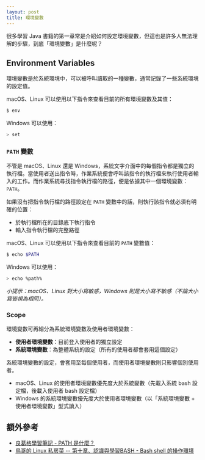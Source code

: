 ```yaml
---
layout: post
title: 環境變數
---
```


很多學習 Java 書籍的第一章常是介紹如何設定環境變數，但這也是許多人無法理解的步驟，到底「環境變數」是什麼呢？

## Environment Variables

環境變數是於系統環境中，可以被呼叫讀取的一種變數，通常記錄了一些系統環境的設定值。

macOS、Linux 可以使用以下指令來查看目前的所有環境變數及其值：

```bash
$ env
```

Windows 可以使用：

```bash
> set
```

### `PATH` 變數

不管是 macOS、Linux 還是 Windows，系統文字介面中的每個指令都是獨立的執行檔。當使用者送出指令時，作業系統便會呼叫該指令的執行檔來執行使用者輸入的工作。而作業系統尋找指令執行檔的路徑，便是依據其中一個環境變數：`PATH`。

如果沒有把指令執行檔的路徑設定在 `PATH` 變數中的話，則執行該指令就必須有明確的位置：

* 於執行檔所在的目錄底下執行指令
* 輸入指令執行檔的完整路徑

macOS、Linux 可以使用以下指令來查看目前的 `PATH` 變數值：

```bash
$ echo $PATH
```

Windows 可以使用：

```bash
> echo %path%
```

_小提示：macOS、Linux 對大小寫敏感，Windows 則是大小寫不敏感（不論大小寫皆視為相同）。_

### Scope

環境變數可再細分為系統環境變數及使用者環境變數：

* __使用者環境變數__：目前登入使用者的獨立設定
* __系統環境變數__：為整體系統的設定（所有的使用者都會套用這個設定）

系統環境變數的設定，會套用至每個使用者，而使用者環境變數則只影響個別使用者。

* macOS、Linux 的使用者環境變數優先度大於系統變數（先載入系統 bash 設定檔，後載入使用者 bash 設定檔）
* Windows 的系統環境變數優先度大於使用者環境變數（以「系統環境變數 + 使用者環境變數」型式讀入）

## 額外參考
* [良葛格學習筆記 - PATH 是什麼？](http://openhome.cc/Gossip/JavaEssence/WhatPath.html)
* [鳥哥的 Linux 私房菜 -- 第十章、認識與學習BASH - Bash shell 的操作環境](http://linux.vbird.org/linux_basic/0320bash.php#settings)